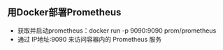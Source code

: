 ## 用Docker部署Prometheus
* 获取并启动prometheus：docker run -p 9090:9090 prom/prometheus
* 通过 IP地址:9090 来访问容器内的 Prometheus 服务
